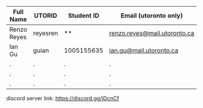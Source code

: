 Full Name | UTORID | Student ID | Email (utoronto only) | Best way to contact
--- | --- | --- | --- | ---
Renzo Reyes | reyesren | ** | renzo.reyes@mail.utoronto.ca | phone #: 9054414834
Ian Gu | guian | 1005155635 | ian.gu@mail.utoronto.ca | 647 745 8620
. | . | . | . | .
. | . | . | . | .
. | . | . | . | .

discord server link: https://discord.gg/jDcnCf
